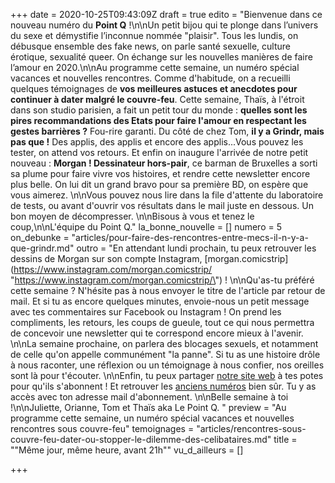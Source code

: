 +++
date = 2020-10-25T09:43:09Z
draft = true
edito = "Bienvenue dans ce nouveau numéro du **Point Q** !\n\nUn petit bijou qui te plonge dans l’univers du sexe et démystifie l’inconnue nommée \"plaisir\". Tous les lundis, on débusque ensemble des fake news, on parle santé sexuelle, culture érotique, sexualité queer. On échange sur les nouvelles manières de faire l’amour en 2020.\n\nAu programme cette semaine, un numéro spécial vacances et nouvelles rencontres. Comme d'habitude, on a recueilli quelques témoignages de **vos meilleures astuces et anecdotes pour continuer à dater malgré le couvre-feu**. Cette semaine, Thaïs, à l'étroit dans son studio parisien, a fait un petit tour du monde : **quelles sont les pires recommandations des Etats pour faire l'amour en respectant les gestes barrières ?** Fou-rire garanti. Du côté de chez Tom, **il y a Grindr, mais pas que !** Des applis, des applis et encore des applis...Vous pouvez les tester, on attend vos retours. Et enfin on inaugure l'arrivée de notre petit nouveau : **Morgan ! Dessinateur hors-pair**, ce barman de Bruxelles a sorti sa plume pour faire vivre vos histoires, et rendre cette newsletter encore plus belle. On lui dit un grand bravo pour sa première BD, on espère que vous aimerez. \n\nVous pouvez nous lire dans la file d'attente du laboratoire de tests, ou avant d'ouvrir vos résultats dans le mail juste en dessous. Un bon moyen de décompresser. \n\nBisous à vous et tenez le coup,\n\nL'équipe du Point Q."
la_bonne_nouvelle = []
numero = 5
on_debunke = "articles/pour-faire-des-rencontres-entre-mecs-il-n-y-a-que-grindr.md"
outro = "En attendant lundi prochain, tu peux retrouver les dessins de Morgan sur son compte Instagram, [morgan.comicstrip](https://www.instagram.com/morgan.comicstrip/ \"https://www.instagram.com/morgan.comicstrip/\") ! \n\nQu'as-tu préféré cette semaine ? N'hésite pas à nous envoyer le titre de l'article par retour de mail. Et si tu as encore quelques minutes, envoie-nous un petit message avec tes commentaires sur Facebook ou Instagram ! On prend les compliments, les retours, les coups de gueule, tout ce qui nous permettra de concevoir une newsletter qui te correspond encore mieux à l'avenir. \n\nLa semaine prochaine, on parlera des blocages sexuels, et notamment de celle qu'on appelle communément \"la panne\". Si tu as une histoire drôle à nous raconter, une réflexion ou un témoignage à nous confier, nos oreilles sont là pour t'écouter.  \n\nEnfin, tu peux partager [notre site web]() à tes potes pour qu'ils s'abonnent ! Et retrouver les [anciens numéros]() bien sûr. Tu y as accès avec ton adresse mail d'abonnement. \n\nBelle semaine à toi !\n\nJuliette, Orianne, Tom et Thaïs aka Le Point Q. "
preview = "Au programme cette semaine, un numéro spécial vacances et nouvelles rencontres sous couvre-feu"
temoignages = "articles/rencontres-sous-couvre-feu-dater-ou-stopper-le-dilemme-des-celibataires.md"
title = "\"Même jour, même heure, avant 21h\""
vu_d_ailleurs = []

+++
